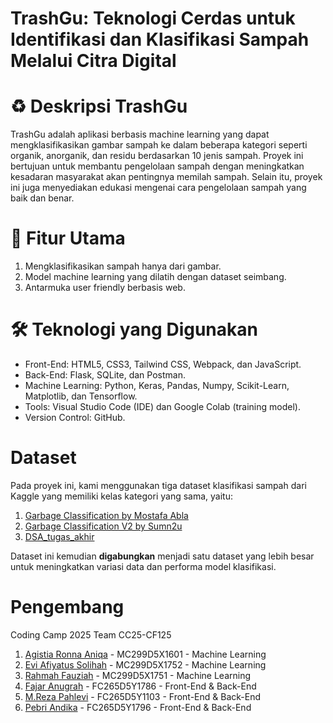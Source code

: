 # TrashGu: Teknologi Cerdas untuk Identifikasi dan Klasifikasi Sampah Melalui Citra Digital

# ♻️ Deskripsi TrashGu
TrashGu adalah aplikasi berbasis machine learning yang dapat mengklasifikasikan gambar sampah ke dalam beberapa kategori seperti organik, anorganik, dan residu berdasarkan 10 jenis sampah. Proyek ini bertujuan untuk membantu pengelolaan sampah dengan meningkatkan kesadaran masyarakat akan pentingnya memilah sampah. Selain itu, proyek ini juga menyediakan edukasi mengenai cara pengelolaan sampah yang baik dan benar.


# 🚀 Fitur Utama

1. Mengklasifikasikan sampah hanya dari gambar.
2. Model machine learning yang dilatih dengan dataset seimbang.
3. Antarmuka user friendly berbasis web.


# 🛠️ Teknologi yang Digunakan

- Front-End: HTML5, CSS3, Tailwind CSS, Webpack, dan JavaScript.
- Back-End: Flask, SQLite, dan Postman.
- Machine Learning: Python, Keras, Pandas, Numpy, Scikit-Learn, Matplotlib, dan Tensorflow.
- Tools: Visual Studio Code (IDE) dan Google Colab (training model).
- Version Control: GitHub.


# Dataset

Pada proyek ini, kami menggunakan tiga dataset klasifikasi sampah dari Kaggle yang memiliki kelas kategori yang sama, yaitu:

1. [Garbage Classification by Mostafa Abla](https://www.kaggle.com/datasets/mostafaabla/garbage-classification)  
2. [Garbage Classification V2 by Sumn2u](https://www.kaggle.com/datasets/sumn2u/garbage-classification-v2)
3. [DSA_tugas_akhir](https://github.com/fannyahdita/DSA_tugas_akhir/)

Dataset ini kemudian **digabungkan** menjadi satu dataset yang lebih besar untuk meningkatkan variasi data dan performa model klasifikasi.


# Pengembang
Coding Camp 2025 Team CC25-CF125 
1. [Agistia Ronna Aniqa](https://www.linkedin.com/in/agistiaronna/) - MC299D5X1601 - Machine Learning
2. [Evi Afiyatus Solihah](https://www.linkedin.com/in/eviafiyatussolihah/) - MC299D5X1752 - Machine Learning
3. [Rahmah Fauziah](https://www.linkedin.com/in/rahmahf/) - MC299D5X1751 - Machine Learning
4. [Fajar Anugrah]() - FC265D5Y1786 - Front-End & Back-End
5. [M.Reza Pahlevi](http://www.linkedin.com/in/m-reza-pahlevi-26a21b255) - FC265D5Y1103 - Front-End & Back-End
6. [Pebri Andika](https://www.linkedin.com/in/pebri-andika-40386a356) - FC265D5Y1796 - Front-End & Back-End

